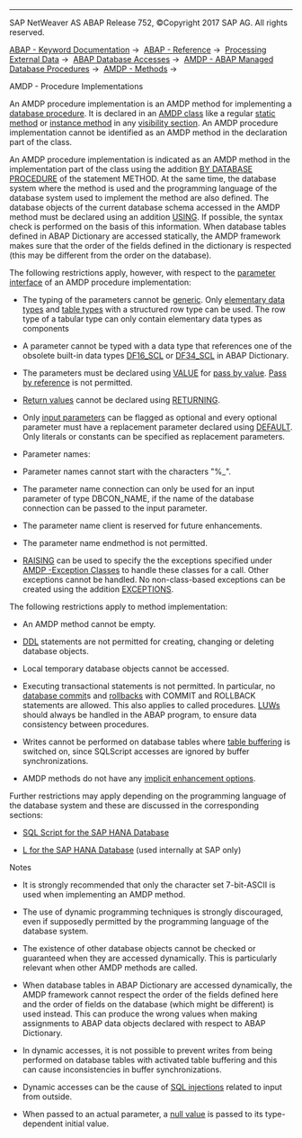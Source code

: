   

* * *

SAP NetWeaver AS ABAP Release 752, ©Copyright 2017 SAP AG. All rights reserved.

[ABAP - Keyword Documentation](javascript:call_link\('abenabap.htm'\)) →  [ABAP - Reference](javascript:call_link\('abenabap_reference.htm'\)) →  [Processing External Data](javascript:call_link\('abenabap_language_external_data.htm'\)) →  [ABAP Database Accesses](javascript:call_link\('abenabap_sql.htm'\)) →  [AMDP - ABAP Managed Database Procedures](javascript:call_link\('abenamdp.htm'\)) →  [AMDP - Methods](javascript:call_link\('abenamdp_methods.htm'\)) → 

AMDP - Procedure Implementations

An AMDP procedure implementation is an AMDP method for implementing a [database procedure](javascript:call_link\('abendatabase_procedure_glosry.htm'\) "Glossary Entry"). It is declared in an [AMDP class](javascript:call_link\('abenamdp_classes.htm'\)) like a regular [static method](javascript:call_link\('abenstatic_method_glosry.htm'\) "Glossary Entry") or [instance method](javascript:call_link\('abeninstance_method_glosry.htm'\) "Glossary Entry") in any [visibility section](javascript:call_link\('abenvisibility_section_glosry.htm'\) "Glossary Entry"). An AMDP procedure implementation cannot be identified as an AMDP method in the declaration part of the class.

An AMDP procedure implementation is indicated as an AMDP method in the implementation part of the class using the addition [BY DATABASE PROCEDURE](javascript:call_link\('abapmethod_by_db_proc.htm'\)) of the statement METHOD. At the same time, the database system where the method is used and the programming language of the database system used to implement the method are also defined. The database objects of the current database schema accessed in the AMDP method must be declared using an addition [USING](javascript:call_link\('abapmethod_by_db_proc.htm'\)). If possible, the syntax check is performed on the basis of this information. When database tables defined in ABAP Dictionary are accessed statically, the AMDP framework makes sure that the order of the fields defined in the dictionary is respected (this may be different from the order on the database).

The following restrictions apply, however, with respect to the [parameter interface](javascript:call_link\('abenparameter_interface_glosry.htm'\) "Glossary Entry") of an AMDP procedure implementation:

-   The typing of the parameters cannot be [generic](javascript:call_link\('abengeneric_typing_glosry.htm'\) "Glossary Entry"). Only [elementary data types](javascript:call_link\('abenelementary_data_type_glosry.htm'\) "Glossary Entry") and [table types](javascript:call_link\('abentable_type_glosry.htm'\) "Glossary Entry") with a structured row type can be used. The row type of a tabular type can only contain elementary data types as components

-   A parameter cannot be typed with a data type that references one of the obsolete built-in data types [DF16\_SCL](javascript:call_link\('abenddic_builtin_types.htm'\)) or [DF34\_SCL](javascript:call_link\('abenddic_builtin_types.htm'\)) in ABAP Dictionary.

-   The parameters must be declared using [VALUE](javascript:call_link\('abapmethods_parameters.htm'\)) for [pass by value](javascript:call_link\('abenpass_by_value_glosry.htm'\) "Glossary Entry"). [Pass by reference](javascript:call_link\('abenpass_by_reference_glosry.htm'\) "Glossary Entry") is not permitted.

-   [Return values](javascript:call_link\('abenreturn_value_glosry.htm'\) "Glossary Entry") cannot be declared using [RETURNING](javascript:call_link\('abapmethods_functional.htm'\)).

-   Only [input parameters](javascript:call_link\('abeninput_parameter_glosry.htm'\) "Glossary Entry") can be flagged as optional and every optional parameter must have a replacement parameter declared using [DEFAULT](javascript:call_link\('abapmethods_parameters.htm'\)). Only literals or constants can be specified as replacement parameters.

-   Parameter names:

-   Parameter names cannot start with the characters "%\_".

-   The parameter name connection can only be used for an input parameter of type DBCON\_NAME, if the name of the database connection can be passed to the input parameter.

-   The parameter name client is reserved for future enhancements.

-   The parameter name endmethod is not permitted.

-   [RAISING](javascript:call_link\('abapmethods_general.htm'\)) can be used to specify the the exceptions specified under [AMDP -Exception Classes](javascript:call_link\('abenamdp_exceptions.htm'\)) to handle these classes for a call. Other exceptions cannot be handled. No non-class-based exceptions can be created using the addition [EXCEPTIONS](javascript:call_link\('abapmethods_general.htm'\)).

The following restrictions apply to method implementation:

-   An AMDP method cannot be empty.

-   [DDL](javascript:call_link\('abenddl_glosry.htm'\) "Glossary Entry") statements are not permitted for creating, changing or deleting database objects.

-   Local temporary database objects cannot be accessed.

-   Executing transactional statements is not permitted. In particular, no [database commit](javascript:call_link\('abendb_commit.htm'\))s and [rollbacks](javascript:call_link\('abendb_rollback.htm'\)) with COMMIT and ROLLBACK statements are allowed. This also applies to called procedures. [LUWs](javascript:call_link\('abenluw_glosry.htm'\) "Glossary Entry") should always be handled in the ABAP program, to ensure data consistency between procedures.

-   Writes cannot be performed on database tables where [table buffering](javascript:call_link\('abensap_buffering_glosry.htm'\) "Glossary Entry") is switched on, since SQLScript accesses are ignored by buffer synchronizations.

-   AMDP methods do not have any [implicit enhancement options](javascript:call_link\('abenimplicit_enh_points.htm'\)).

Further restrictions may apply depending on the programming language of the database system and these are discussed in the corresponding sections:

-   [SQL Script for the SAP HANA Database](javascript:call_link\('abenamdp_hdb_sqlscript.htm'\))

-   [L for the SAP HANA Database](javascript:call_link\('abenamdp_hdb_l_internal.htm'\)) (used internally at SAP only)

Notes

-   It is strongly recommended that only the character set 7-bit-ASCII is used when implementing an AMDP method.

-   The use of dynamic programming techniques is strongly discouraged, even if supposedly permitted by the programming language of the database system.

-   The existence of other database objects cannot be checked or guaranteed when they are accessed dynamically. This is particularly relevant when other AMDP methods are called.

-   When database tables in ABAP Dictionary are accessed dynamically, the AMDP framework cannot respect the order of the fields defined here and the order of fields on the database (which might be different) is used instead. This can produce the wrong values when making assignments to ABAP data objects declared with respect to ABAP Dictionary.

-   In dynamic accesses, it is not possible to prevent writes from being performed on database tables with activated table buffering and this can cause inconsistencies in buffer synchronizations.

-   Dynamic accesses can be the cause of [SQL injections](javascript:call_link\('abensql_inj_amdp_scrty.htm'\)) related to input from outside.

-   When passed to an actual parameter, a [null value](javascript:call_link\('abennull_value_glosry.htm'\) "Glossary Entry") is passed to its type-dependent initial value.
